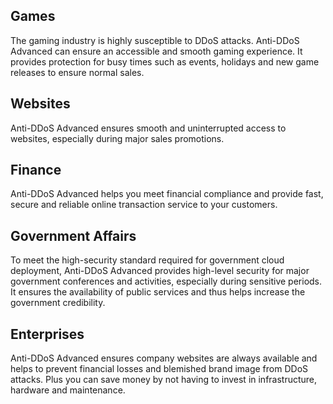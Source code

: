 ﻿

## Games
The gaming industry is highly susceptible to DDoS attacks. Anti-DDoS Advanced can ensure an accessible and smooth gaming experience. It provides protection for busy times such as events, holidays and new game releases to ensure normal sales.
## Websites
Anti-DDoS Advanced ensures smooth and uninterrupted access to websites, especially during major sales promotions.
## Finance
Anti-DDoS Advanced helps you meet financial compliance and provide fast, secure and reliable online transaction service to your customers.
## Government Affairs
To meet the high-security standard required for government cloud deployment, Anti-DDoS Advanced provides high-level security for major government conferences and activities, especially during sensitive periods. It ensures the availability of public services and thus helps increase the government credibility.
## Enterprises
Anti-DDoS Advanced ensures company websites are always available and helps to prevent financial losses and blemished brand image from DDoS attacks. Plus you can save money by not having to invest in infrastructure, hardware and maintenance. 

